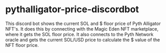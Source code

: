 # pythalligator-price-discordbot

This discord bot shows the current SOL and $ floor price of Pyth Alligator NFT's. It does this by connecting with the Magic Eden NFT marketplace, where it gets the SOL floor price. It also connects to the Pyth Network oracle and gets the current SOL/USD price to calculate the $ value of the NFT floor price.